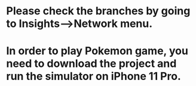 # Please check the branches by going to Insights-->Network menu.
# In order to play Pokemon game, you need to download the project and run the simulator on iPhone 11 Pro.

 
